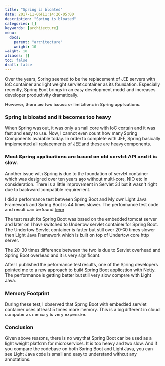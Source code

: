 ```yaml
---
title: "Spring is bloated"
date: 2017-11-06T11:14:26-05:00
description: "Spring is bloated"
categories: []
keywords: [architecture]
menu:
  docs:
    parent: "architecture"
    weight: 10
weight: 10
aliases: []
toc: false
draft: false
---
```


Over the years, Spring seemed to be the replacement of JEE servers with IoC
container and light weight servlet container as its foundation. Especially
recently, Spring Boot brings in an easy development model and increases 
developer productivity dramatically.

However, there are two issues or limitations in Spring applications. 

### Spring is bloated and it becomes too heavy

When Spring was out, it was only a small core with IoC contain and it was
fast and easy to use. Now, I cannot even count how many Spring Components
available today. In order to complete with JEE, Spring basically implemented all
replacements of JEE and these are heavy components.


### Most Spring applications are based on old servlet API and it is slow.

Another issue with Spring is due to the foundation of servlet container
which was designed over ten years ago without multi-core, NIO etc in
consideration. There is a little improvement in Servlet 3.1 but it wasn't
right due to backward compatible requirement. 

I did a performance test between Spring Boot and My own Light Java Framework
and Spring Boot is 44 times slower. The performance test code and result can be
found [here](https://github.com/networknt/light-example-4j/tree/master/performance)

The test result for Spring Boot was based on the embedded tomcat server and
later on I have switched to Undertow servlet container for Spring Boot. The
Undertow Servlet container is faster but still over 20-30 times slower then
Light Java Framework which is built on top of Undertow core http server. 

The 20-30 times difference between the two is due to Servlet overhead and Spring
Boot overhead and it is very significant.

After I published the peformance test results, one of the Spring developers pointed
me to a new approach to build Spring Boot application with Netty. The performance
is getting better but still very slow compare with Light Java.


### Memory Footprint

During these test, I observed that Spring Boot with embedded servlet container uses
at least 5 times more memory. This is a big different in cloud computer as memory is
very expensive. 

### Conclusion

Given above reasons, there is no way that Spring Boot can be used as a
light weight platform for microservices. It is too heavy and two slow. And if you
compare the codebase on both Spring Boot and Light Java, you can see Light Java
code is small and easy to understand without any annotations. 


